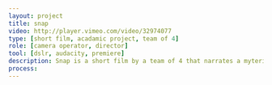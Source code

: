 ```yaml
---
layout: project
title: snap
video: http://player.vimeo.com/video/32974077
type: [short film, acadamic project, team of 4]
role: [camera operator, director]
tool: [dslr, audacity, premiere]
description: Snap is a short film by a team of 4 that narrates a myterious story of a very special vintage camera. The film was created using DSLRs and basic lighting equitment as well as dedicated sound recorder. The story starts with this vintage film camera purchased by a curious man. The video was awarded second place in the SFU SIAT Showcase 2012 under "Moving Images" category.
process: 
---
```

